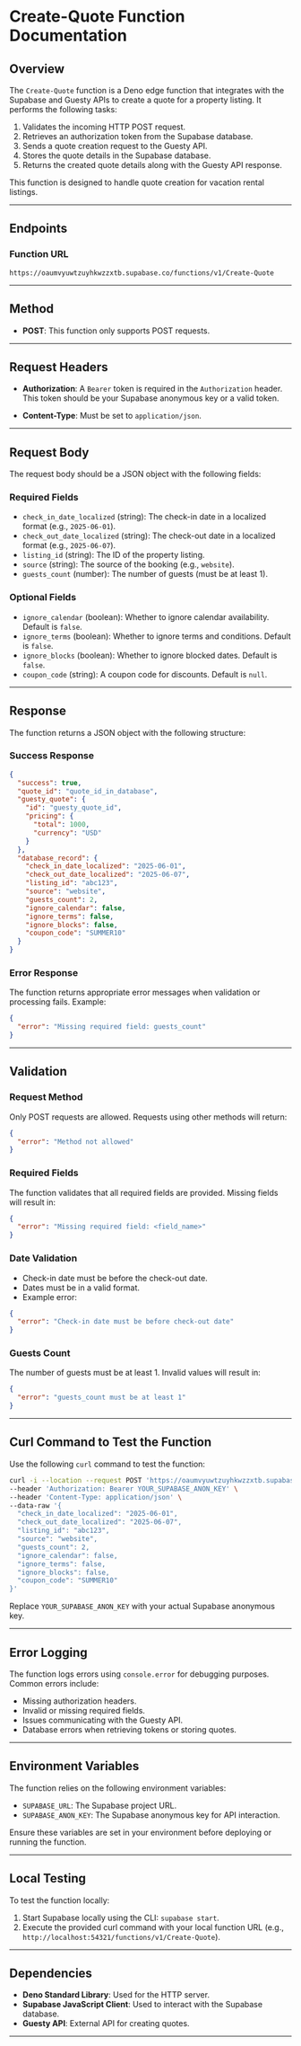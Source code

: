 # Create-Quote Function Documentation

## Overview

The `Create-Quote` function is a Deno edge function that integrates with the Supabase and Guesty APIs to create a quote for a property listing. It performs the following tasks:

1. Validates the incoming HTTP POST request.
2. Retrieves an authorization token from the Supabase database.
3. Sends a quote creation request to the Guesty API.
4. Stores the quote details in the Supabase database.
5. Returns the created quote details along with the Guesty API response.

This function is designed to handle quote creation for vacation rental listings.

---

## Endpoints

### Function URL
`https://oaumvyuwtzuyhkwzzxtb.supabase.co/functions/v1/Create-Quote`

---

## Method

- **POST**: This function only supports POST requests.

---

## Request Headers

- **Authorization**: A `Bearer` token is required in the `Authorization` header. This token should be your Supabase anonymous key or a valid token.

- **Content-Type**: Must be set to `application/json`.

---

## Request Body

The request body should be a JSON object with the following fields:

### Required Fields
- `check_in_date_localized` (string): The check-in date in a localized format (e.g., `2025-06-01`).
- `check_out_date_localized` (string): The check-out date in a localized format (e.g., `2025-06-07`).
- `listing_id` (string): The ID of the property listing.
- `source` (string): The source of the booking (e.g., `website`).
- `guests_count` (number): The number of guests (must be at least 1).

### Optional Fields
- `ignore_calendar` (boolean): Whether to ignore calendar availability. Default is `false`.
- `ignore_terms` (boolean): Whether to ignore terms and conditions. Default is `false`.
- `ignore_blocks` (boolean): Whether to ignore blocked dates. Default is `false`.
- `coupon_code` (string): A coupon code for discounts. Default is `null`.

---

## Response

The function returns a JSON object with the following structure:

### Success Response
```json
{
  "success": true,
  "quote_id": "quote_id_in_database",
  "guesty_quote": {
    "id": "guesty_quote_id",
    "pricing": {
      "total": 1000,
      "currency": "USD"
    }
  },
  "database_record": {
    "check_in_date_localized": "2025-06-01",
    "check_out_date_localized": "2025-06-07",
    "listing_id": "abc123",
    "source": "website",
    "guests_count": 2,
    "ignore_calendar": false,
    "ignore_terms": false,
    "ignore_blocks": false,
    "coupon_code": "SUMMER10"
  }
}
```

### Error Response
The function returns appropriate error messages when validation or processing fails. Example:

```json
{
  "error": "Missing required field: guests_count"
}
```

---

## Validation

### Request Method
Only POST requests are allowed. Requests using other methods will return:

```json
{
  "error": "Method not allowed"
}
```

### Required Fields
The function validates that all required fields are provided. Missing fields will result in:

```json
{
  "error": "Missing required field: <field_name>"
}
```

### Date Validation
- Check-in date must be before the check-out date.
- Dates must be in a valid format.
- Example error:

```json
{
  "error": "Check-in date must be before check-out date"
}
```

### Guests Count
The number of guests must be at least 1. Invalid values will result in:

```json
{
  "error": "guests_count must be at least 1"
}
```

---

## Curl Command to Test the Function

Use the following `curl` command to test the function:

```bash
curl -i --location --request POST 'https://oaumvyuwtzuyhkwzzxtb.supabase.co/functions/v1/Create-Quote' \
--header 'Authorization: Bearer YOUR_SUPABASE_ANON_KEY' \
--header 'Content-Type: application/json' \
--data-raw '{
  "check_in_date_localized": "2025-06-01",
  "check_out_date_localized": "2025-06-07",
  "listing_id": "abc123",
  "source": "website",
  "guests_count": 2,
  "ignore_calendar": false,
  "ignore_terms": false,
  "ignore_blocks": false,
  "coupon_code": "SUMMER10"
}'
```

Replace `YOUR_SUPABASE_ANON_KEY` with your actual Supabase anonymous key.

---

## Error Logging

The function logs errors using `console.error` for debugging purposes. Common errors include:
- Missing authorization headers.
- Invalid or missing required fields.
- Issues communicating with the Guesty API.
- Database errors when retrieving tokens or storing quotes.

---

## Environment Variables

The function relies on the following environment variables:
- `SUPABASE_URL`: The Supabase project URL.
- `SUPABASE_ANON_KEY`: The Supabase anonymous key for API interaction.

Ensure these variables are set in your environment before deploying or running the function.

---

## Local Testing

To test the function locally:
1. Start Supabase locally using the CLI: `supabase start`.
2. Execute the provided curl command with your local function URL (e.g., `http://localhost:54321/functions/v1/Create-Quote`).

---

## Dependencies

- **Deno Standard Library**: Used for the HTTP server.
- **Supabase JavaScript Client**: Used to interact with the Supabase database.
- **Guesty API**: External API for creating quotes.

---
